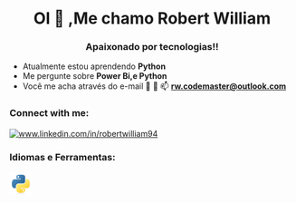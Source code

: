 <h1 align="center">OI 👋 ,Me chamo Robert William</h1><h3 align="center">
Apaixonado por tecnologias!! </h3>

- Atualmente estou aprendendo **Python**
- Me pergunte sobre **Power Bi,e Python**
- Você me acha através do e-mail 🌱 💬 📫 **rw.codemaster@outlook.com**





<h3 align="left">Connect with me:</h3>
<p align="left">
<a href="https://linkedin.com/in/www.linkedin.com/in/robertwilliam94" target="blank"><img align="center" src="https://raw.githubusercontent.com/rahuldkjain/github-profile-readme-generator/master/src/images/icons/Social/linked-in-alt.svg" alt="www.linkedin.com/in/robertwilliam94" height="30" width="40" /></a></p><h3 align="left">Idiomas e Ferramentas:</h3><p align="left">



<a href="https://www.python.org" target="_blank" rel="noreferrer"> <img src="https://raw.githubusercontent.com/devicons/devicon/master/icons/python/python-original.svg" alt="python" width="40" height="40"/> </a> </p>



<!---
- 👋 Hi, I’m @DevRobertW
- 👀 I’m interested in ...
- 🌱 I’m currently learning ...
- 💞️ I’m looking to collaborate on ...
- 📫 How to reach me ...


DevRobertW/DevRobertW is a ✨ special ✨ repository because its `README.md` (this file) appears on your GitHub profile.
You can click the Preview link to take a look at your changes.
--->
